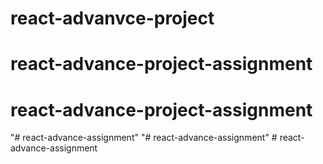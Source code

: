 # react-advanvce-project
# react-advance-project-assignment
# react-advance-project-assignment
"# react-advance-assignment" 
"# react-advance-assignment" 
#   r e a c t - a d v a n c e - a s s i g n m e n t  
 